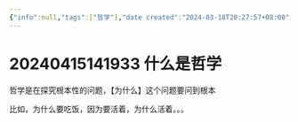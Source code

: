 ```yaml
---
{"info":null,"tags":["哲学"],"date created":"2024-03-18T20:27:57+08:00","date modified":"2024-04-15T18:37:18+08:00","dg-publish":true,"permalink":"/thoughts/20240415141933 什么是哲学/","dgPassFrontmatter":true,"noteIcon":"2","created":"2024-03-18T20:27:57+08:00","updated":"2024-04-15T18:37:18+08:00"}
---
```



# 20240415141933 什么是哲学

哲学是在探究根本性的问题，【为什么】这个问题要问到根本

比如，为什么要吃饭，因为要活着，为什么活着。。。
